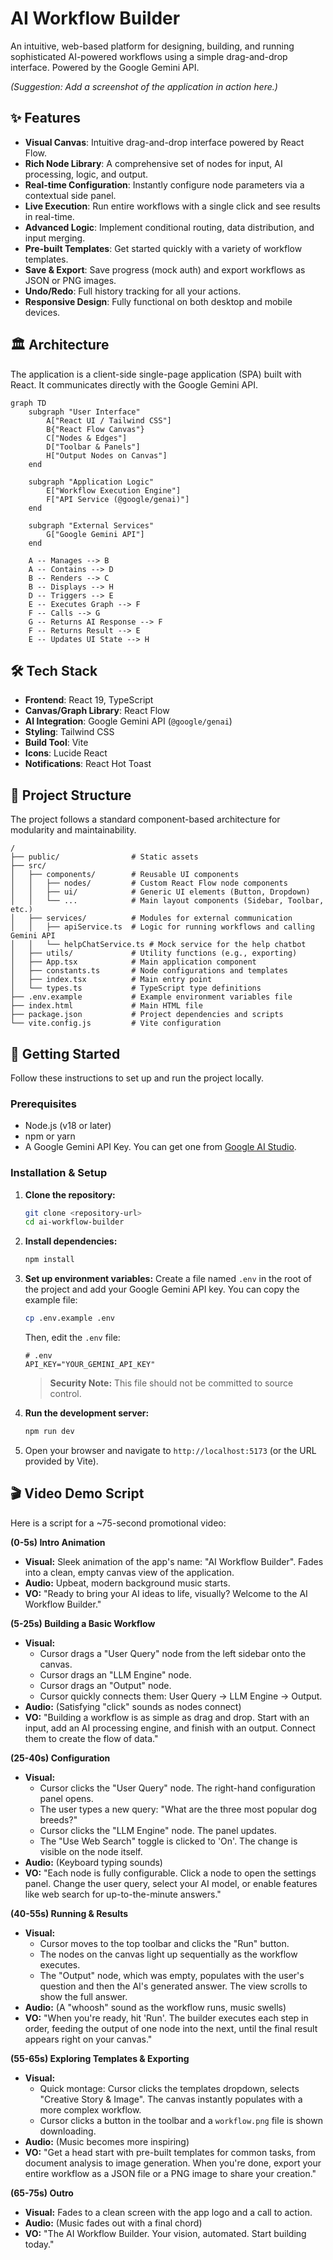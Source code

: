 # AI Workflow Builder

An intuitive, web-based platform for designing, building, and running sophisticated AI-powered workflows using a simple drag-and-drop interface. Powered by the Google Gemini API.

*(Suggestion: Add a screenshot of the application in action here.)*

## ✨ Features

*   **Visual Canvas**: Intuitive drag-and-drop interface powered by React Flow.
*   **Rich Node Library**: A comprehensive set of nodes for input, AI processing, logic, and output.
*   **Real-time Configuration**: Instantly configure node parameters via a contextual side panel.
*   **Live Execution**: Run entire workflows with a single click and see results in real-time.
*   **Advanced Logic**: Implement conditional routing, data distribution, and input merging.
*   **Pre-built Templates**: Get started quickly with a variety of workflow templates.
*   **Save & Export**: Save progress (mock auth) and export workflows as JSON or PNG images.
*   **Undo/Redo**: Full history tracking for all your actions.
*   **Responsive Design**: Fully functional on both desktop and mobile devices.

## 🏛️ Architecture

The application is a client-side single-page application (SPA) built with React. It communicates directly with the Google Gemini API.

```mermaid
graph TD
    subgraph "User Interface"
        A["React UI / Tailwind CSS"]
        B{"React Flow Canvas"}
        C["Nodes & Edges"]
        D["Toolbar & Panels"]
        H["Output Nodes on Canvas"]
    end

    subgraph "Application Logic"
        E["Workflow Execution Engine"]
        F["API Service (@google/genai)"]
    end

    subgraph "External Services"
        G["Google Gemini API"]
    end

    A -- Manages --> B
    A -- Contains --> D
    B -- Renders --> C
    B -- Displays --> H
    D -- Triggers --> E
    E -- Executes Graph --> F
    F -- Calls --> G
    G -- Returns AI Response --> F
    F -- Returns Result --> E
    E -- Updates UI State --> H
```

## 🛠️ Tech Stack

*   **Frontend**: React 19, TypeScript
*   **Canvas/Graph Library**: React Flow
*   **AI Integration**: Google Gemini API (`@google/genai`)
*   **Styling**: Tailwind CSS
*   **Build Tool**: Vite
*   **Icons**: Lucide React
*   **Notifications**: React Hot Toast

## 📂 Project Structure

The project follows a standard component-based architecture for modularity and maintainability.

```
/
├── public/                # Static assets
├── src/
│   ├── components/        # Reusable UI components
│   │   ├── nodes/         # Custom React Flow node components
│   │   ├── ui/            # Generic UI elements (Button, Dropdown)
│   │   └── ...            # Main layout components (Sidebar, Toolbar, etc.)
│   ├── services/          # Modules for external communication
│   │   ├── apiService.ts  # Logic for running workflows and calling Gemini API
│   │   └── helpChatService.ts # Mock service for the help chatbot
│   ├── utils/             # Utility functions (e.g., exporting)
│   ├── App.tsx            # Main application component
│   ├── constants.ts       # Node configurations and templates
│   ├── index.tsx          # Main entry point
│   └── types.ts           # TypeScript type definitions
├── .env.example           # Example environment variables file
├── index.html             # Main HTML file
├── package.json           # Project dependencies and scripts
└── vite.config.js         # Vite configuration
```

## 🚀 Getting Started

Follow these instructions to set up and run the project locally.

### Prerequisites

*   Node.js (v18 or later)
*   npm or yarn
*   A Google Gemini API Key. You can get one from [Google AI Studio](https://aistudio.google.com/app/apikey).

### Installation & Setup

1.  **Clone the repository:**
    ```bash
    git clone <repository-url>
    cd ai-workflow-builder
    ```

2.  **Install dependencies:**
    ```bash
    npm install
    ```

3.  **Set up environment variables:**
    Create a file named `.env` in the root of the project and add your Google Gemini API key. You can copy the example file:
    ```bash
    cp .env.example .env
    ```
    Then, edit the `.env` file:
    ```env
    # .env
    API_KEY="YOUR_GEMINI_API_KEY"
    ```
    > **Security Note:** This file should not be committed to source control.

4.  **Run the development server:**
    ```bash
    npm run dev
    ```

5.  Open your browser and navigate to `http://localhost:5173` (or the URL provided by Vite).

## 🎬 Video Demo Script

Here is a script for a ~75-second promotional video:

**(0-5s) Intro Animation**
*   **Visual:** Sleek animation of the app's name: "AI Workflow Builder". Fades into a clean, empty canvas view of the application.
*   **Audio:** Upbeat, modern background music starts.
*   **VO:** "Ready to bring your AI ideas to life, visually? Welcome to the AI Workflow Builder."

**(5-25s) Building a Basic Workflow**
*   **Visual:**
    *   Cursor drags a "User Query" node from the left sidebar onto the canvas.
    *   Cursor drags an "LLM Engine" node.
    *   Cursor drags an "Output" node.
    *   Cursor quickly connects them: User Query -> LLM Engine -> Output.
*   **Audio:** (Satisfying "click" sounds as nodes connect)
*   **VO:** "Building a workflow is as simple as drag and drop. Start with an input, add an AI processing engine, and finish with an output. Connect them to create the flow of data."

**(25-40s) Configuration**
*   **Visual:**
    *   Cursor clicks the "User Query" node. The right-hand configuration panel opens.
    *   The user types a new query: "What are the three most popular dog breeds?"
    *   Cursor clicks the "LLM Engine" node. The panel updates.
    *   The "Use Web Search" toggle is clicked to 'On'. The change is visible on the node itself.
*   **Audio:** (Keyboard typing sounds)
*   **VO:** "Each node is fully configurable. Click a node to open the settings panel. Change the user query, select your AI model, or enable features like web search for up-to-the-minute answers."

**(40-55s) Running & Results**
*   **Visual:**
    *   Cursor moves to the top toolbar and clicks the "Run" button.
    *   The nodes on the canvas light up sequentially as the workflow executes.
    *   The "Output" node, which was empty, populates with the user's question and then the AI's generated answer. The view scrolls to show the full answer.
*   **Audio:** (A "whoosh" sound as the workflow runs, music swells)
*   **VO:** "When you're ready, hit 'Run'. The builder executes each step in order, feeding the output of one node into the next, until the final result appears right on your canvas."

**(55-65s) Exploring Templates & Exporting**
*   **Visual:**
    *   Quick montage: Cursor clicks the templates dropdown, selects "Creative Story & Image". The canvas instantly populates with a more complex workflow.
    *   Cursor clicks a button in the toolbar and a `workflow.png` file is shown downloading.
*   **Audio:** (Music becomes more inspiring)
*   **VO:** "Get a head start with pre-built templates for common tasks, from document analysis to image generation. When you're done, export your entire workflow as a JSON file or a PNG image to share your creation."

**(65-75s) Outro**
*   **Visual:** Fades to a clean screen with the app logo and a call to action.
*   **Audio:** (Music fades out with a final chord)
*   **VO:** "The AI Workflow Builder. Your vision, automated. Start building today."
